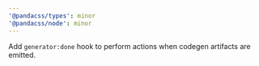 ```yaml
---
'@pandacss/types': minor
'@pandacss/node': minor
---
```


Add `generator:done` hook to perform actions when codegen artifacts are emitted.

